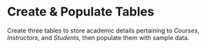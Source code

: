 # Create & Populate Tables

Create three tables to store academic details pertaining to *Courses*, *Instructors*, and *Students*, then populate them with sample data.
